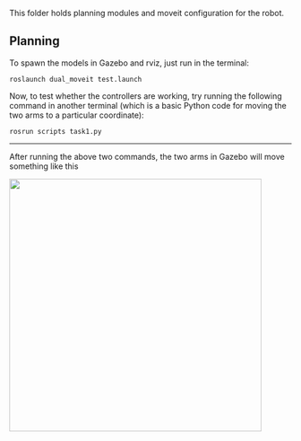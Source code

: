 This folder holds planning modules and moveit configuration for the robot.

## Planning

To spawn the models in Gazebo and rviz, just run in the terminal:

```
roslaunch dual_moveit test.launch
```
Now, to test whether the controllers are working, try running the following command in another terminal (which is a basic Python code for moving the two arms to a particular coordinate):

```
rosrun scripts task1.py
```
___
After running the above two commands, the two arms in Gazebo will move something like this

<img align="down" alt="" src="https://github.com/iamon-github/Dual-arm-work-cell/blob/master/docs/images/running_simulation.gif" width="450" />
